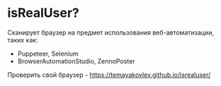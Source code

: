 # isRealUser?
Сканирует браузер на предмет использования веб-автоматизации, таких как:
 - Puppeteer, Selenium
 - BrowserAutomationStudio, ZennoPoster

 Проверить свой браузер - https://temayakovlev.github.io/isrealuser/